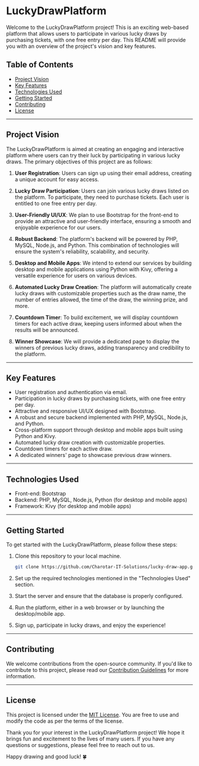 # LuckyDrawPlatform

Welcome to the LuckyDrawPlatform project! This is an exciting web-based platform that allows users to participate in various lucky draws by purchasing tickets, with one free entry per day. This README will provide you with an overview of the project's vision and key features.

## Table of Contents

- [Project Vision](#project-vision)
- [Key Features](#key-features)
- [Technologies Used](#technologies-used)
- [Getting Started](#getting-started)
- [Contributing](#contributing)
- [License](#license)

---

## Project Vision

The LuckyDrawPlatform is aimed at creating an engaging and interactive platform where users can try their luck by participating in various lucky draws. The primary objectives of this project are as follows:

1. **User Registration**: Users can sign up using their email address, creating a unique account for easy access.

2. **Lucky Draw Participation**: Users can join various lucky draws listed on the platform. To participate, they need to purchase tickets. Each user is entitled to one free entry per day.

3. **User-Friendly UI/UX**: We plan to use Bootstrap for the front-end to provide an attractive and user-friendly interface, ensuring a smooth and enjoyable experience for our users.

4. **Robust Backend**: The platform's backend will be powered by PHP, MySQL, Node.js, and Python. This combination of technologies will ensure the system's reliability, scalability, and security.

5. **Desktop and Mobile Apps**: We intend to extend our services by building desktop and mobile applications using Python with Kivy, offering a versatile experience for users on various devices.

6. **Automated Lucky Draw Creation**: The platform will automatically create lucky draws with customizable properties such as the draw name, the number of entries allowed, the time of the draw, the winning prize, and more.

7. **Countdown Timer**: To build excitement, we will display countdown timers for each active draw, keeping users informed about when the results will be announced.

8. **Winner Showcase**: We will provide a dedicated page to display the winners of previous lucky draws, adding transparency and credibility to the platform.

---

## Key Features

- User registration and authentication via email.
- Participation in lucky draws by purchasing tickets, with one free entry per day.
- Attractive and responsive UI/UX designed with Bootstrap.
- A robust and secure backend implemented with PHP, MySQL, Node.js, and Python.
- Cross-platform support through desktop and mobile apps built using Python and Kivy.
- Automated lucky draw creation with customizable properties.
- Countdown timers for each active draw.
- A dedicated winners' page to showcase previous draw winners.

---

## Technologies Used

- Front-end: Bootstrap
- Backend: PHP, MySQL, Node.js, Python (for desktop and mobile apps)
- Framework: Kivy (for desktop and mobile apps)

---

## Getting Started

To get started with the LuckyDrawPlatform, please follow these steps:

1. Clone this repository to your local machine.

   ```bash
   git clone https://github.com/Charotar-IT-Solutions/lucky-draw-app.git
   ```

2. Set up the required technologies mentioned in the "Technologies Used" section.

3. Start the server and ensure that the database is properly configured.

4. Run the platform, either in a web browser or by launching the desktop/mobile app.

5. Sign up, participate in lucky draws, and enjoy the experience!

---

## Contributing

We welcome contributions from the open-source community. If you'd like to contribute to this project, please read our [Contribution Guidelines](CONTRIBUTING.md) for more information.

---

## License

This project is licensed under the [MIT License](LICENSE). You are free to use and modify the code as per the terms of the license.

Thank you for your interest in the LuckyDrawPlatform project! We hope it brings fun and excitement to the lives of many users. If you have any questions or suggestions, please feel free to reach out to us.

Happy drawing and good luck! 🍀

